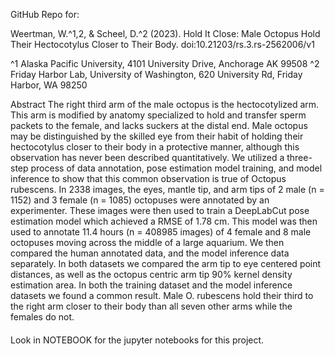 GitHub Repo for:

Weertman, W.^1,2, & Scheel, D.^2 (2023). Hold It Close: Male Octopus Hold Their Hectocotylus Closer to Their Body. doi:10.21203/rs.3.rs-2562006/v1


^1 Alaska Pacific University, 4101 University Drive, Anchorage AK 99508
^2 Friday Harbor Lab, University of Washington, 620 University Rd, Friday Harbor, WA 98250

Abstract
The right third arm of the male octopus is the hectocotylized arm. This arm is modified by anatomy specialized to hold and transfer sperm packets to the female, and lacks suckers at the distal end. Male octopus may be distinguished by the skilled eye from their habit of holding their hectocotylus closer to their body in a protective manner, although this observation has never been described quantitatively. We utilized a three-step process of data annotation, pose estimation model training, and model inference to show that this common observation is true of Octopus rubescens. In 2338 images, the eyes, mantle tip, and arm tips of 2 male (n = 1152)  and 3 female (n = 1085) octopuses were annotated by an experimenter. These images were then used to train a DeepLabCut pose estimation model which achieved a RMSE of 1.78 cm. This model was then used to annotate 11.4 hours (n = 408985 images) of 4 female and 8 male octopuses moving across the middle of a large aquarium. We then compared the human annotated data, and the model inference data separately. In both datasets we compared the arm tip to eye centered point distances, as well as the octopus centric arm tip 90% kernel density estimation area. In both the training dataset and the model inference datasets we found a common result. Male O. rubescens hold their third to the right arm closer to their body than all seven other arms while the females do not. 

####

Look in NOTEBOOK for the jupyter notebooks for this project. 
